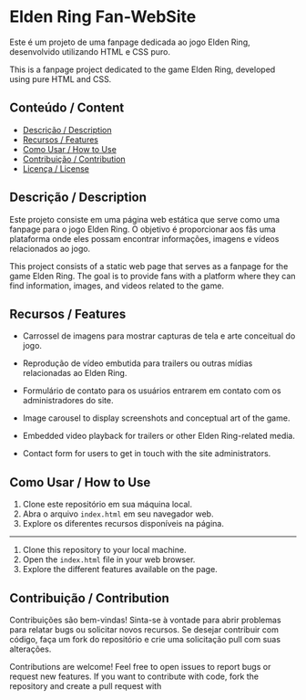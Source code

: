 # Elden Ring Fan-WebSite

Este é um projeto de uma fanpage dedicada ao jogo Elden Ring, desenvolvido utilizando HTML e CSS puro.

This is a fanpage project dedicated to the game Elden Ring, developed using pure HTML and CSS.

## Conteúdo / Content

- [Descrição / Description](#descrição--description)
- [Recursos / Features](#recursos--features)
- [Como Usar / How to Use](#como-usar--how-to-use)
- [Contribuição / Contribution](#contribuição--contribution)
- [Licença / License](#licença--license)

## Descrição / Description

Este projeto consiste em uma página web estática que serve como uma fanpage para o jogo Elden Ring. O objetivo é proporcionar aos fãs uma plataforma onde eles possam encontrar informações, imagens e vídeos relacionados ao jogo.

This project consists of a static web page that serves as a fanpage for the game Elden Ring. The goal is to provide fans with a platform where they can find information, images, and videos related to the game.

## Recursos / Features

- Carrossel de imagens para mostrar capturas de tela e arte conceitual do jogo.
- Reprodução de vídeo embutida para trailers ou outras mídias relacionadas ao Elden Ring.
- Formulário de contato para os usuários entrarem em contato com os administradores do site.

- Image carousel to display screenshots and conceptual art of the game.
- Embedded video playback for trailers or other Elden Ring-related media.
- Contact form for users to get in touch with the site administrators.

## Como Usar / How to Use

1. Clone este repositório em sua máquina local.
2. Abra o arquivo `index.html` em seu navegador web.
3. Explore os diferentes recursos disponíveis na página.
 - - - 
1. Clone this repository to your local machine.
2. Open the `index.html` file in your web browser.
3. Explore the different features available on the page.

## Contribuição / Contribution

Contribuições são bem-vindas! Sinta-se à vontade para abrir problemas para relatar bugs ou solicitar novos recursos. Se desejar contribuir com código, faça um fork do repositório e crie uma solicitação pull com suas alterações.

Contributions are welcome! Feel free to open issues to report bugs or request new features. If you want to contribute with code, fork the repository and create a pull request with
